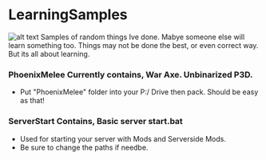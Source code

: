 # LearningSamples
![alt text](https://i.imgur.com/KWiSuud.png "Phoenix Samples")
Samples of random things Ive done. Mabye someone else will learn something too.
Things may not be done the best, or even correct way. But its all about learning.


### PhoenixMelee Currently contains, War Axe. Unbinarized P3D.
* Put "PhoenixMelee" folder into your P:/ Drive then pack. Should be easy as that!
### ServerStart Contains, Basic server start.bat
* Used for starting your server with Mods and Serverside Mods.
* Be sure to change the paths if needbe.
